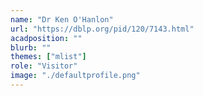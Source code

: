 ```yaml
---
name: "Dr Ken O'Hanlon"
url: "https://dblp.org/pid/120/7143.html"
acadposition: ""
blurb: ""
themes: ["mlist"]
role: "Visitor"
image: "./defaultprofile.png"
---
```

